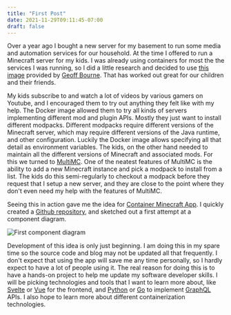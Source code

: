 ```yaml
---
title: "First Post"
date: 2021-11-29T09:11:45-07:00
draft: false
---
```


Over a year ago I bought a new server for my basement to run some media and automation services for our household.  At the time I offered to run a Minecraft server for my kids.  I was already using containers for most the the services I was running, so I did a little research and decided to use [this image](https://github.com/itzg/docker-minecraft-server) provided by [Geoff Bourne](https://github.com/itzg). That has worked out great for our children and their friends.

My kids subscribe to and watch a lot of videos by various gamers on Youtube, and I encouraged them to try out anything they felt like with my help.  The Docker image allowed them to try all kinds of servers implementing different mod and plugin APIs.  Mostly they just want to install different modpacks.  Different modpacks require different versions of the Minecraft server, which may require different versions of the Java runtime, and other configuration.  Luckily the Docker image allows specifying all that detail as environment variables.  The kids, on the other hand needed to maintain all the different versions of Minecraft and associated mods.  For this we turned to [MultiMC](https://multimc.org/).  One of the neatest features of MultiMC is the ability to add a new Minecraft instance and pick a modpack to install from a list.  The kids do this semi-regularly to checkout a modpack before they request that I setup a new server, and they are close to the point where they don't even need my help with the features of MultiMC.
<!--more-->
Seeing this in action gave me the idea for [Container Minecraft App](https://container-minecraft-app.pages.dev).  I quickly created a [Github repository](https://github.com/mshogren/container-minecraft-app), and sketched out a first attempt at a component diagram.

![First component diagram](https://www.plantuml.com/plantuml/proxy?cache=no&src=https://raw.githubusercontent.com/mshogren/container-minecraft-app/master/docs/diagrams/firstidea.puml)

Development of this idea is only just beginning.  I am doing this in my spare time so the source code and blog may not be updated all that frequently.  I don't expect that using the app will save me any time personally, so I hardly expect to have a lot of people using it.  The real reason for doing this is to have a hands-on project to help me update my software developer skills.  I will be picking technologies and tools that I want to learn more about, like [Svelte](https://svelte.dev/) or [Vue](https://vuejs.org/) for the frontend, and [Python](https://www.python.org/) or [Go](https://go.dev/) to implement [GraphQL](https://graphql.org/) APIs. I also hope to learn more about different containerization technologies.
